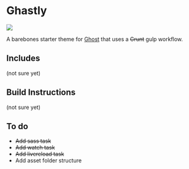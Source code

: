 # Ghastly

![](http://cl.ly/image/00421y1Q000u/ghastly.gif)

A barebones starter theme for [Ghost](http://github.com/tryghost/ghost/) that uses a ~~Grunt~~ gulp workflow.

## Includes

(not sure yet)

## Build Instructions

(not sure yet)

## To do

- ~~Add sass task~~
- ~~Add watch task~~
- ~~Add livereload task~~
- Add asset folder structure

